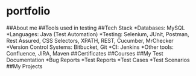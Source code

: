 # portfolio
##About me
##Tools used in testing
##Tech Stack
*Databases: MySQL
*Languages: Java (Test Automation)
*Testing: Selenium, JUnit, Postman, Rest Assured, CSS Selectors, XPATH, REST, Cucumber, MrChecker
*Version Control Systems: Bitbucket, Git
*CI: Jenkins
*Other tools: Confluence, JIRA, Maven
##Certificates
##Courses
##My Test Documentation
*Bug Reports
*Test Reports
*Test Cases
*Test Scenarios
##My Projects

